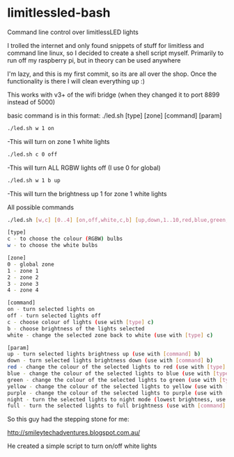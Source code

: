 limitlessled-bash
=================

Command line control over limitlessLED lights

I trolled the internet and only found snippets of stuff for limitless and command line linux,
so I decided to create a shell script myself. Primarily to run off my raspberry pi, but in theory can be used anywhere

I'm lazy, and this is my first commit, so its are all over the shop. Once the functionality is there I will clean everything up :)

This works with v3+ of the wifi bridge (when they changed it to port 8899 instead of 5000)

basic command is in this format: ./led.sh [type] [zone] [command] [param]
```bash
./led.sh w 1 on
```
-This will turn on zone 1 white lights
```bash
./led.sh c 0 off
```
-This will turn ALL RGBW lights off (I use 0 for global)
```bash
./led.sh w 1 b up
```
-This will turn the brightness up 1 for zone 1 white lights


All possible commands
```bash
./led.sh [w,c] [0..4] [on,off,white,c,b] [up,down,1..10,red,blue,green,yellow,purple,night,full]

[type]
c - to choose the colour (RGBW) bulbs
w - to choose the white bulbs

[zone]
0 - global zone
1 - zone 1
2 - zone 2
3 - zone 3
4 - zone 4

[command]
on - turn selected lights on
off - turn selected lights off
c - choose colour of lights (use with [type] c)
b - choose brightness of the lights selected
white - change the selected zone back to white (use with [type] c)

[param]
up - turn selected lights brightness up (use with [command] b)
down - turn selected lights brightness down (use with [command] b)
red - change the colour of the selected lights to red (use with [type] c, [command] c)
blue - change the colour of the selected lights to blue (use with [type] c, [command] c)
green - change the colour of the selected lights to green (use with [type] c, [command] c)
yellow - change the colour of the selected lights to yellow (use with [type] c, [command] c)
purple - change the colour of the selected lights to purple (use with [type] c, [command] c)
night - turn the selected lights to night mode (lowest brightness, use with [command] b)
full - turn the selected lights to full brightness (use with [command] b)
```


So this guy had the stepping stone for me:

http://smileytechadventures.blogspot.com.au/

He created a simple script to turn on/off white lights
